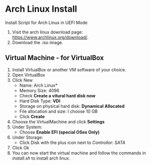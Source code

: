 # Arch Linux Install
Install Script for Arch Linux in UEFI Mode

1. Visit the arch linux download page: https://www.archlinux.org/download/.
2. Download the .iso image.

## Virtual Machine - for VirtualBox
1. Install VirtualBox or another VM software of your choice.
2. Open VirtualBox
3. Click New
    * Name: Arch Linux*
    * Memory Size: 4096
    * Check **Create a vitural hard disk now**
    * Hard Disk Type: **VDI**
    * Storage on physical hard disk: **Dynamical Allocated**
    * File allocation and size: I choose 10 GB
    * Click **Create**
4. Choose the VirtualMachine and click **Settings**
5. Under System:
    * Choose __Enable EFI (special OSes Only)__
6. Under Storage:
    * Click Disk with the plus icon next to *Controllor: SATA*
7. Click Ok
8. You can now start the virtual machine and follow the commands in *install.sh* to install arch linux.
